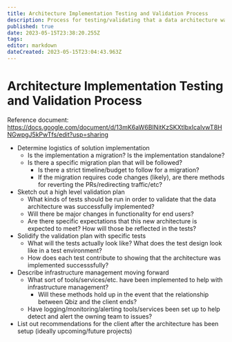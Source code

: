 ```yaml
---
title: Architecture Implementation Testing and Validation Process
description: Process for testing/validating that a data architecture was implemented successfully
published: true
date: 2023-05-15T23:38:20.255Z
tags: 
editor: markdown
dateCreated: 2023-05-15T23:04:43.963Z
---
```


# Architecture Implementation Testing and Validation Process

Reference document: https://docs.google.com/document/d/13mK6aW6BINitKzSKXtIbxIcaIvwT8HNGwpgJ5kPwTfs/edit?usp=sharing

- Determine logistics of solution implementation
  - Is the implementation a migration? Is the implementation standalone?
  - Is there a specific migration plan that will be followed?
    - Is there a strict timeline/budget to follow for a migration?
    - If the migration requires code changes (likely), are there methods for reverting the PRs/redirecting traffic/etc?
- Sketch out a high level validation plan
  - What kinds of tests should be run in order to validate that the data architecture was successfully implemented?
  - Will there be major changes in functionality for end users?
  - Are there specific expectations that this new architecture is expected to meet? How will those be reflected in the tests?
- Solidify the validation plan with specific tests
  - What will the tests actually look like? What does the test design look like in a test environment?
  - How does each test contribute to showing that the architecture was implemented successsfully?
- Describe infrastructure management moving forward
  - What sort of tools/services/etc. have been implemented to help with infrastructure management? 
    - Will these methods hold up in the event that the relationship between Qbiz and the client ends?
  - Have logging/monitoring/alerting tools/services been set up to help detect and alert the owning team to issues?
- List out recommendations for the client after the architecture has been setup (ideally upcoming/future projects)